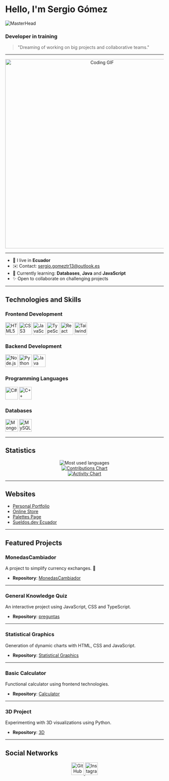 # Hello, I'm Sergio Gómez

![MasterHead](https://wallpapercave.com/wp/wp9109383.jpg)

### Developer in training 

> "Dreaming of working on big projects and collaborative teams."

---

<p align="center">
  <img src="https://media.giphy.com/media/qgQUggAC3Pfv687qPC/giphy.gif" alt="Coding GIF" width="600"/>
</p>

---

- 🏡 I live in **Ecuador**
- ✉️ Contact: [sergio.gomeztr13@outlook.es](mailto:sergio.gomeztr13@outlook.es)
- 🧬 Currently learning: **Databases**, **Java** and **JavaScript**
- ✨ Open to collaborate on challenging projects

---

## Technologies and Skills

### Frontend Development
<p align="left">
<a href="https://developer.mozilla.org/en-US/docs/Web/HTML" target="_blank" rel="noreferrer"><img src="https://raw.githubusercontent.com/danielcranney/readme-generator/main/public/icons/skills/html5-colored.svg" width="40" height="40" alt="HTML5" /></a>
<a href="https://www.w3.org/TR/CSS/#css" target="_blank" rel="noreferrer"><img src="https://raw.githubusercontent.com/danielcranney/readme-generator/main/public/icons/skills/css3-colored.svg" width="40" height="40" alt="CSS3" /></a>
<a href="https://developer.mozilla.org/en-US/docs/Web/JavaScript" target="_blank" rel="noreferrer"><img src="https://raw.githubusercontent.com/danielcranney/readme-generator/main/public/icons/skills/javascript-colored.svg" width="40" height="40" alt="JavaScript" /></a>
<a href="https://www.typescriptlang.org/" target="_blank" rel="noreferrer"><img src="https://raw.githubusercontent.com/danielcranney/readme-generator/main/public/icons/skills/typescript-colored.svg" width="40" height="40" alt="TypeScript" /></a>
<a href="https://reactjs.org/" target="_blank" rel="noreferrer"><img src="https://raw.githubusercontent.com/danielcranney/readme-generator/main/public/icons/skills/react-colored.svg" width="40" height="40" alt="React" /></a>
<a href="https://tailwindcss.com/" target="_blank" rel="noreferrer"><img src="https://raw.githubusercontent.com/danielcranney/readme-generator/main/public/icons/skills/tailwindcss-colored.svg" width="40" height="40" alt="Tailwind CSS" /></a>
</p>

### Backend Development
<p align="left">
<a href="https://nodejs.org/en/" target="_blank" rel="noreferrer"><img src="https://raw.githubusercontent.com/danielcranney/readme-generator/main/public/icons/skills/nodejs-colored.svg" width="40" height="40" alt="Node.js" /></a>
<a href="https://www.python.org/" target="_blank" rel="noreferrer"><img src="https://raw.githubusercontent.com/danielcranney/readme-generator/main/public/icons/skills/python-colored.svg" width="40" height="40" alt="Python" /></a>
<a href="https://www.java.com/" target="_blank" rel="noreferrer"><img src="https://raw.githubusercontent.com/danielcranney/readme-generator/main/public/icons/skills/java-colored.svg" width="40" height="40" alt="Java" /></a>
</p>

### Programming Languages
<p align="left">
<a href="https://docs.microsoft.com/en-us/dotnet/csharp/" target="_blank" rel="noreferrer"><img src="https://raw.githubusercontent.com/danielcranney/readme-generator/main/public/icons/skills/csharp-colored.svg" width="40" height="40" alt="C#" /></a>
<a href="https://docs.microsoft.com/en-us/cpp/?view=msvc-170" target="_blank" rel="noreferrer"><img src="https://raw.githubusercontent.com/danielcranney/readme-generator/main/public/icons/skills/cplusplus-colored.svg" width="40" height="40" alt="C++" /></a>
</p>

### Databases
<p align="left">
<a href="https://www.mongodb.com/" target="_blank" rel="noreferrer"><img src="https://raw.githubusercontent.com/danielcranney/readme-generator/main/public/icons/skills/mongodb-colored.svg" width="40" height="40" alt="MongoDB" /></a>
<a href="https://www.mysql.com/" target="_blank" rel="noreferrer"><img src="https://raw.githubusercontent.com/danielcranney/readme-generator/main/public/icons/skills/mysql-colored.svg" width="40" height="40" alt="MySQL" /></a>
</p>



---

## Statistics

<!-- Most used languages chart --> 
<div align="center"> 
  <img src="https://github-readme-stats-git-masterrstaa-rickstaa.vercel.app/api/top-langs/?username=sergio001g&layout=compact&theme=radical&hide_border=true&bg_color=0D1117&title_color=F85D7F&text_color=FFFFFF&langs_count=6" alt="Most used languages"/> 
</div> 

<!-- Contributions chart --> 
<div align="center"> 
  <a href="https://github.com/sergio001g"> 
    <img src="https://github-contribution-stats.vercel.app/api/?username=sergio001g&theme=radical&layout=compact" alt="Contributions Chart"/> 
  </a> 
</div> 

<!-- Activity chart --> 
<div align="center"> 
  <a href="https://github.com/sergio001g"> 
    <img src="https://github-readme-activity-graph.vercel.app/graph?username=sergio001g&theme=radical&hide_border=true&bg_color=0D1117&color=F85D7F&line=A16AE8&point=FFFFFF&area=true&area_color=A16AE8" alt="Activity Chart"/> 
  </a> 
</div>

---

## Websites

- [Personal Portfolio](https://dignkez2f1epgwof.vercel.app/)
- [Online Store](https://hdoljkop5rqznmbt.vercel.app/)
- [Palettes Page](https://rl6k9jtq1atw8ibi.vercel.app/)
- [Sueldos.dev Ecuador](https://ti1tq7iw3zk2mawt.vercel.app/)

---

## Featured Projects

### MonedasCambiador
A project to simplify currency exchanges. 💸

- **Repository**: [MonedasCambiador](https://github.com/sergio001g/MonedasCambiador)

---

### General Knowledge Quiz
An interactive project using JavaScript, CSS and TypeScript.

- **Repository**: [preguntas](https://github.com/sergio001g/preguntas.CSS-JS-TS)

---

### Statistical Graphics
Generation of dynamic charts with HTML, CSS and JavaScript.

- **Repository**: [Statistical Graphics](https://github.com/sergio001g/Graficos-estadisticos)

---

### Basic Calculator
Functional calculator using frontend technologies.

- **Repository**: [Calculator](https://github.com/sergio001g/Calculadora-con-hoja-de-calculo-b-sico-)

---

### 3D Project
Experimenting with 3D visualizations using Python.

- **Repository**: [3D](https://github.com/sergio001g/3d)

---

## Social Networks

<p align="center">
<a href="https://github.com/sergio001g" target="_blank" rel="noreferrer">
<img src="https://raw.githubusercontent.com/danielcranney/readme-generator/main/public/icons/socials/github.svg" width="40" height="40" alt="GitHub" />
</a>
<a href="http://www.instagram.com/gomezzzz__________" target="_blank" rel="noreferrer">
<img src="https://raw.githubusercontent.com/danielcranney/readme-generator/main/public/icons/socials/instagram.svg" width="40" height="40" alt="Instagram" />
</a>
</p>

